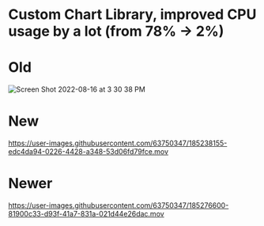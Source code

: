 # Custom Chart Library, improved CPU usage by a lot (from 78% -> 2%)

# Old
![Screen Shot 2022-08-16 at 3 30 38 PM](https://user-images.githubusercontent.com/63750347/184965933-6bc443e3-46fb-49cc-9876-1e6253747731.png)

# New
https://user-images.githubusercontent.com/63750347/185238155-edc4da94-0226-4428-a348-53d06fd79fce.mov

# Newer



https://user-images.githubusercontent.com/63750347/185276600-81900c33-d93f-41a7-831a-021d44e26dac.mov

